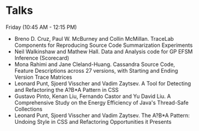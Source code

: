 # Talks

Friday (10:45 AM - 12:15 PM)

- Breno D. Cruz, Paul W. McBurney and Collin McMillan. TraceLab Components for Reproducing Source Code Summarization Experiments
- Neil Walkinshaw and Mathew Hall. Data and Analysis code for GP EFSM Inference (Scorecard)
- Mona Rahimi and Jane Cleland-Huang. Cassandra Source Code, Feature Descriptions across 27 versions, with Starting and Ending Version Trace Matrices
- Leonard Punt, Sjoerd Visscher and Vadim Zaytsev. A Tool for Detecting and Refactoring the A?B*A Pattern in CSS
- Gustavo Pinto, Kenan Liu, Fernando Castor and Yu David Liu. A Comprehensive Study on the Energy Efficiency of Java's Thread-Safe Collections
- Leonard Punt, Sjoerd Visscher and Vadim Zaytsev. The A?B*A Pattern: Undoing Style in CSS and Refactoring Opportunities it Presents

